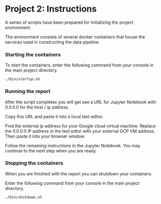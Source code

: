 # Project 2: Instructions

A series of scripts have been prepared for initializing the project environment.

The environment consists of several docker containers that house the services used in constructing the data pipeline.

### Starting the containers

To start the containers, enter the following command from your console in the main project directory.

```
./bin/startup.sh
```

### Running the report

After the script completes you will get see a URL for Jupyter Notebook with 0.0.0.0 for the host / ip address.

Copy this URL and paste it into a local text editor.

Find the external ip address for your Google cloud virtual machine. Replace the 0.0.0.0 IP address in the text edtor with your external GCP VM address. Then paste it into your browser window.

Follow the remaining instructions in the Jupyter Notebook. You may continue to the next step when you are ready.


### Stopping the containers

When you are finished with the report you can shutdown your containers.

Enter the following command from your console in the main project directory.

```
./bin/shutdown.sh
```
